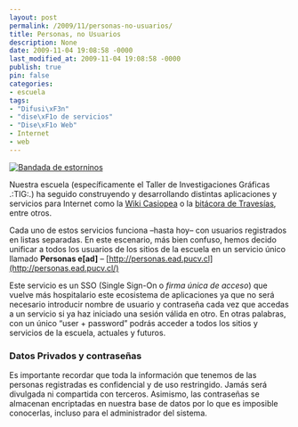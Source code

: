 ```yaml
---
layout: post
permalink: /2009/11/personas-no-usuarios/
title: Personas, no Usuarios
description: None
date: 2009-11-04 19:08:58 -0000
last_modified_at: 2009-11-04 19:08:58 -0000
publish: true
pin: false
categories:
- escuela
tags:
- "Difusi\xF3n"
- "dise\xF1o de servicios"
- "Dise\xF1o Web"
- Internet
- web
---
```

[![Bandada de estorninos](http://www.ead.pucv.cl/wp-content/archivos/2009/10/estorninos.jpg)](http://www.ead.pucv.cl/wp-content/archivos/2009/10/estorninos.jpg "Bandada de estorninos")

Nuestra escuela (específicamente el Taller de Investigaciones Gráficas .:TIG:.) ha seguido construyendo y desarrollando distintas aplicaciones y servicios para Internet como la [Wiki Casiopea](http://wiki.ead.pucv.cl/) o la [bitácora de Travesías](http://travesias.ead.pucv.cl/), entre otros.

Cada uno de estos servicios funciona –hasta hoy– con usuarios registrados en listas separadas. En este escenario, más bien confuso, hemos decido unificar a todos los usuarios de los sitios de la escuela en un servicio único llamado **Personas e[ad]** – [http://personas.ead.pucv.cl](http://personas.ead.pucv.cl/)

Este servicio es un SSO (Single Sign-On o _firma única de acceso_) que vuelve más hospitalario este ecosistema de aplicaciones ya que no será necesario introducir nombre de usuario y contraseña cada vez que accedas a un servicio si ya haz iniciado una sesión válida en otro. En otras palabras, con un único “user + password” podrás acceder a todos los sitios y servicios de la escuela, actuales y futuros.

### Datos Privados y contraseñas

Es importante recordar que toda la información que tenemos de las personas registradas es confidencial y de uso restringido. Jamás será divulgada ni compartida con terceros. Asimismo, las contraseñas se almacenan encriptadas en nuestra base de datos por lo que es imposible conocerlas, incluso para el administrador del sistema.
